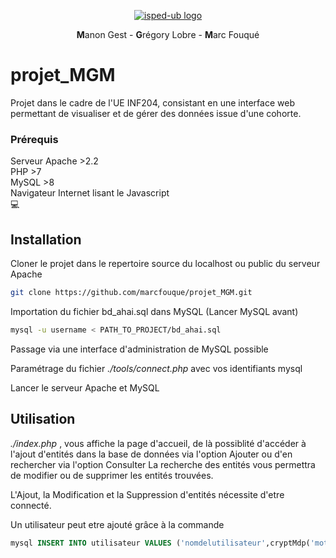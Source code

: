 <p align="center">
  <a href="http://www.isped.u-bordeaux.fr/" target="_blank">
    <img src="http://www.isped.u-bordeaux.fr/Portals/0/ISPED-UBX_2019CJMN.jpg?ver=2019-03-27-141509-167" alt="isped-ub logo">
   </a>
</p>
<p align="center"><b>M</b>anon Gest - <b>G</b>régory Lobre - <b>M</b>arc Fouqué</p>

# projet_MGM

Projet dans le cadre de l'UE INF204,  consistant en une interface web permettant de visualiser et de gérer des données issue d'une cohorte.

### Prérequis
 Serveur Apache >2.2<br/>
 PHP >7<br/>
 MySQL >8<br/>
 Navigateur Internet lisant le Javascript<br/>
 💻

## Installation

Cloner le projet dans le repertoire source du localhost ou public du serveur Apache
```bash
git clone https://github.com/marcfouque/projet_MGM.git
```
Importation du fichier bd_ahai.sql dans MySQL (Lancer MySQL avant)
```bash
mysql -u username < PATH_TO_PROJECT/bd_ahai.sql
```
Passage via une interface d'administration de MySQL possible

<p>Paramétrage du fichier <i>./tools/connect.php</i> avec vos identifiants mysql</p>

<p>Lancer le serveur Apache et MySQL</p>

## Utilisation

<p><i>./index.php</i> , vous affiche la page d'accueil, de là possiblité d'accéder à l'ajout d'entités dans la base de données via l'option Ajouter ou d'en rechercher via l'option Consulter
La recherche des entités vous permettra de modifier ou de supprimer les entités trouvées.
</p><p>L'Ajout, la Modification et la Suppression d'entités nécessite d'etre connecté.</p>
<p>Un utilisateur peut etre ajouté grâce à la commande</p>

```sql
mysql INSERT INTO utilisateur VALUES ('nomdelutilisateur',cryptMdp('motdepasse'))
```
